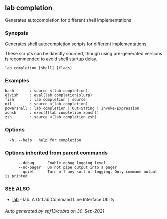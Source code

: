 ## lab completion

Generates autocompletion for different shell implementations

### Synopsis

Generates shell autocompletion scripts for different implementations.

These scripts can be directly sourced, though using pre-generated
versions is recommended to avoid shell startup delay.

```
lab completion [shell] [flags]
```

### Examples

```
bash       : source <(lab completion)
elvish     : eval(lab completion|slurp)
fish       : lab completion | source
oil        : source <(lab completion)
powershell : lab completion | Out-String | Invoke-Expression
xonsh      : exec($(lab completion xonsh))
zsh        : source <(lab completion zsh)
```

### Options

```
  -h, --help   help for completion
```

### Options inherited from parent commands

```
      --debug      Enable debug logging level
      --no-pager   Do not pipe output into a pager
      --quiet      Turn off any sort of logging. Only command output is printed
```

### SEE ALSO

* [lab](index.md)	 - lab: A GitLab Command Line Interface Utility

###### Auto generated by spf13/cobra on 30-Sep-2021
